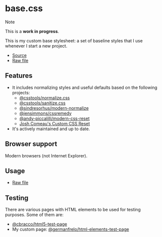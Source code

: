 # base.css

> [!NOTE]
> This is a **work in progress**.

This is my custom base stylesheet: a set of baseline styles that I use whenever I start a new project.

- [Source](./base.css)
- [Raw file](https://raw.githubusercontent.com/germanfrelo/base-css-stylesheet/main/base.css)

## Features

- It includes normalizing styles and useful defaults based on the following projects:
  - [@csstools/normalize.css](https://github.com/csstools/normalize.css)
  - [@csstools/sanitize.css](https://github.com/csstools/sanitize.css)
  - [@sindresorhus/modern-normalize](https://github.com/sindresorhus/modern-normalize)
  - [@jensimmons/cssremedy](https://github.com/jensimmons/cssremedy)
  - [@andy-piccalilli/modern-css-reset](https://github.com/andy-piccalilli/modern-css-reset)
  - [Josh Comeau's Custom CSS Reset](https://www.joshwcomeau.com/css/custom-css-reset)
- It's actively maintained and up to date.

## Browser support

Modern browsers (not Internet Explorer).

## Usage

- [Raw file](https://raw.githubusercontent.com/germanfrelo/base-css-stylesheet/main/base.css)

## Testing

There are various pages with HTML elements to be used for testing purposes. Some of them are:

- [@cbracco/html5-test-page](https://github.com/cbracco/html5-test-page)
- My custom page: [@germanfrelo/html-elements-test-page](https://github.com/germanfrelo/html-elements-test-page)
